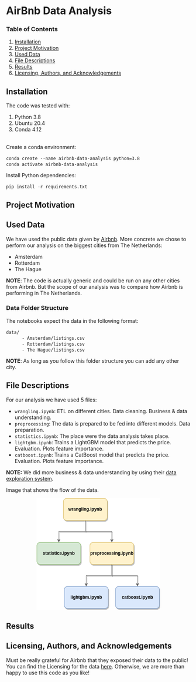# AirBnb Data Analysis

### Table of Contents
1. [Installation](#installation)
2. [Project Motivation](#motivation)
3. [Used Data](#data)
4. [File Descriptions](#files)
5. [Results](#results)
6. [Licensing, Authors, and Acknowledgements](#licensing)



## Installation <a id="installation"></a>
The code was tested with:
1. Python 3.8
2. Ubuntu 20.4
3. Conda 4.12

<br/>Create a conda environment:
```shell
conda create --name airbnb-data-analysis python=3.8
conda activate airbnb-data-analysis
```
Install Python dependencies:
```shell
pip install -r requirements.txt
```

## Project Motivation <a id="motivation"></a>

## Used Data <a id="data"></a>
We have used the public data given by [Airbnb](http://insideairbnb.com/get-the-data/). More concrete we chose to 
perform our analysis on the biggest cities from The Netherlands:
* Amsterdam
* Rotterdam
* The Hague

**NOTE**: The code is actually generic and could be run on any other cities from Airbnb. 
But the scope of our analysis was to compare how Airbnb is performing in The Netherlands.

### Data Folder Structure
The notebooks expect the data in the following format:
```
data/
      - Amsterdam/listings.csv
      - Rotterdam/listings.csv
      - The Hague/listings.csv
```

**NOTE**: As long as you follow this folder structure you can add any other city.

## File Descriptions <a id="files"></a>
For our analysis we have used 5 files:
* `wrangling.ipynb`: ETL on different cities. Data cleaning. Business & data understanding.
* `preprocessing`: The data is prepared to be fed into different models. Data preparation.
* `statistics.ipynb`: The place were the data analysis takes place.
* `lightgbm.ipynb`: Trains a LightGBM model that predicts the price. Evaluation. Plots feature importance.
* `catboost.ipynb`: Trains a CatBoost model that predicts the price. Evaluation. Plots feature importance.

**NOTE:** We did more business & data understanding by using their [data exploration system](http://insideairbnb.com/amsterdam/).

Image that shows the flow of the data.
<p align="center"><img src="images/files_structure.png" /></p>

## Results <a id="results"></a>

## Licensing, Authors, and Acknowledgements <a id="licensing"></a>
Must be really grateful for Airbnb that they exposed their data to the public!
You can find the Licensing for the data [here](http://insideairbnb.com/data-policies). 
Otherwise, we are more than happy to use this code as you like!






